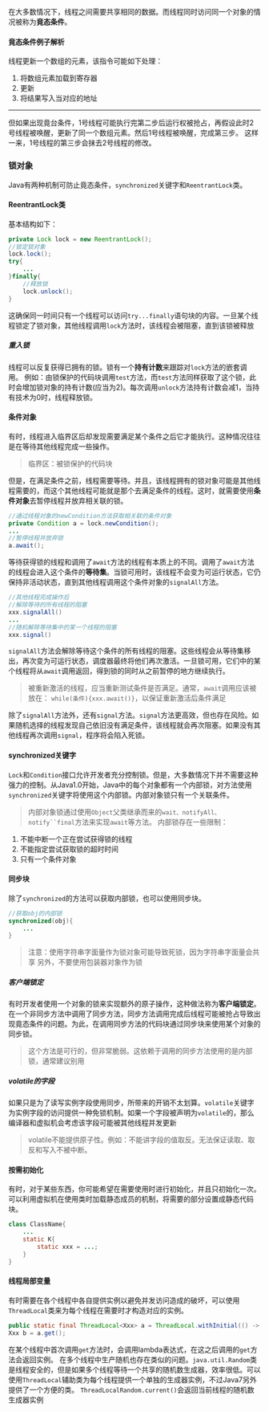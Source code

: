 在大多数情况下，线程之间需要共享相同的数据。而线程同时访问同一个对象的情况被称为**竟态条件**。
#### 竟态条件例子解析
线程更新一个数组的元素，该指令可能如下处理：
1. 将数组元素加载到寄存器
2. 更新
3. 将结果写入当对应的地址

---
但如果出现竟台条件，1号线程可能执行完第二步后运行权被抢占，再假设此时2号线程被唤醒，更新了同一个数组元素。然后1号线程被唤醒，完成第三步。
这样一来，1号线程的第三步会抹去2号线程的修改。
### 锁对象
Java有两种机制可防止竟态条件，`synchronized`关键字和`ReentrantLock`类。
#### ReentrantLock类
基本结构如下：
```java
private Lock lock = new ReentrantLock();
//锁定锁对象
lock.lock();
try{
	...
}finally{
	//释放锁
	lock.unlock();
}
```
这确保同一时间只有一个线程可以访问`try...finally`语句块的内容。一旦某个线程锁定了锁对象，其他线程调用`lock`方法时，该线程会被阻塞，直到该锁被释放
##### 重入锁
线程可以反复获得已拥有的锁。锁有一个**持有计数**来跟踪对`lock`方法的嵌套调用。
例如：由锁保护的代码块调用`test`方法，而`test`方法同样获取了这个锁，此时会增加锁对象的持有计数(应当为2)。每次调用`unlock`方法持有计数会减1，当持有技术为0时，线程释放锁。
#### 条件对象
有时，线程进入临界区后却发现需要满足某个条件之后它才能执行。这种情况往往是在等待其他线程完成一些操作。
>临界区：被锁保护的代码块

但是，在满足条件之前，线程需要等待。并且，该线程拥有的锁对象可能是其他线程需要的，而这个其他线程可能就是那个去满足条件的线程。这时，就需要使用**条件对象**去暂停线程并放弃相关联的锁。
```java
//通过线程对象的newCondition方法获取相关联的条件对象
private Condition a = lock.newCondition();
...
//暂停线程并放弃锁
a.await();
```
等待获得锁的线程和调用了`await`方法的线程有本质上的不同。调用了`await`方法的线程会进入这个条件的**等待集**。当锁可用时，该线程不会变为可运行状态，它仍保持非活动状态，直到其他线程调用这个条件对象的`signalAll`方法。
```java
//其他线程完成操作后
//解除等待的所有线程的阻塞
xxx.signalAll()
...
//随机解除等待集中的某一个线程的阻塞
xxx.signal()
```
`signalAll`方法会解除等待这个条件的所有线程的阻塞。这些线程会从等待集移出，再次变为可运行状态，调度器最终将他们再次激活。一旦锁可用，它们中的某个线程将从`await`调用返回，得到锁的同时从之前暂停的地方继续执行。
>被重新激活的线程，应当重新测试条件是否满足。通常，`await`调用应该被放在：
>`while(条件){xxx.await()}`，以保证重新激活后条件满足

除了`signalAll`方法外，还有`signal`方法。`signal`方法更高效，但也存在风险。如果随机选择的线程发现自己依旧没有满足条件，该线程就会再次阻塞。如果没有其他线程再次调用`signal`，程序将会陷入死锁。
#### synchronized关键字
`Lock`和`Condition`接口允许开发者充分控制锁。但是，大多数情况下并不需要这种强力的控制。从Java1.0开始，Java中的每个对象都有一个内部锁，对方法使用`synchronized`关键字将使用这个内部锁。内部对象锁只有一个关联条件。
>内部对象锁通过使用`Object`父类继承而来的`wait、notifyAll、notify``final`方法来实现`await`等方法。
内部锁存在一些限制：
1. 不能中断一个正在尝试获得锁的线程
2. 不能指定尝试获取锁的超时时间
3. 只有一个条件对象
#### 同步块
除了`synchronized`的方法可以获取内部锁，也可以使用同步块。
```java
//获取obj的内部锁
synchronized(obj){
	...
}
```
>注意：使用字符串字面量作为锁对象可能导致死锁，因为字符串字面量会共享
>另外，不要使用包装器对象作为锁
##### 客户端锁定
有时开发者使用一个对象的锁来实现额外的原子操作，这种做法称为**客户端锁定**。
在一个非同步方法中调用了同步方法，同步方法调用完成后线程可能被抢占导致出现竟态条件的问题。为此，在调用同步方法的代码块通过同步块来使用某个对象的同步锁。
>这个方法是可行的，但非常脆弱。这依赖于调用的同步方法使用的是内部锁，通常建议别用
##### volatile的字段
如果只是为了读写实例字段使用同步，所带来的开销不太划算。`volatile`关键字为实例字段的访问提供一种免锁机制。如果一个字段被声明为`volatile`的，那么编译器和虚拟机会考虑该字段可能被其他线程并发更新
>volatile不能提供原子性。例如：不能讲字段的值取反。无法保证读取、取反和写入不被中断。

#### 按需初始化
有时，对于某些东西，你可能希望在需要使用时进行初始化，并且只初始化一次。可以利用虚拟机在使用类时加载静态成员的机制，将需要的部分设置成静态代码块。
```java
class ClassName{
	...
	static K{
		static xxx = ...;
	}
}
```
#### 线程局部变量
有时需要在各个线程中各自提供实例以避免并发访问造成的破坏，可以使用`ThreadLocal`类来为每个线程在需要时才构造对应的实例。
```java
public static final ThreadLocal<Xxx> a = ThreadLocal.withInitial(() -> new Xxx());
Xxx b = a.get();
```
在某个线程中首次调用`get`方法时，会调用lambda表达式，在这之后调用的`get`方法会返回实例。
在多个线程中生产随机也存在类似的问题。`java.util.Random`类是线程安全的，但是如果多个线程等待一个共享的随机数生成器，效率很低。可以使用`ThreadLocal`辅助类为每个线程提供一个单独的生成器实例，不过Java7另外提供了一个方便的类。
`ThreadLocalRandom.current()`会返回当前线程的随机数生成器实例